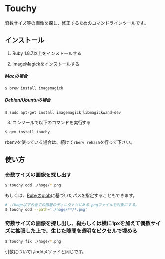 # Touchy

奇数サイズ等の画像を探し、修正するためのコマンドラインツールです。

## インストール

1. Ruby 1.8.7以上をインストールする

2. ImageMagickをインストールする

  ##### Macの場合
  ```bash
  $ brew install imagemagick
  ```
  
  ##### Debian/Ubuntuの場合
  ```bash
  $ sudo apt-get install imagemagick libmagickwand-dev
  ```

3. コンソールで以下のコマンドを実行する

  ```bash
  $ gem install touchy
  ```

  rbenvを使っている場合は、続けて`rbenv rehash`を行って下さい。

## 使い方

### 奇数サイズの画像を探し出す

```bash
$ touchy odd ./hoge/*.png
```

もしくは、[Rubyのglob](http://docs.ruby-lang.org/ja/1.9.3/method/Dir/s/glob.html)に基づいたパスを指定することもできます。

```bash
# ./hoge以下の全ての階層のディレクトリにある.pngファイルを対象にする。
$ touchy odd --path='./hoge/**/*.png'
```

### 奇数サイズの画像を探し出し、縦もしくは横に1pxを加えて偶数サイズに拡張した上で、生じた隙間を透明なピクセルで埋める

```bash
$ touchy fix ./hoge/*.png
```

引数についてはoddメソッドと同じです。
